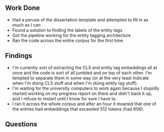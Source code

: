 ## Work Done
* Had a peruse of the dissertation template and attempted to fill in as much as I can
* Found a solution to finding the labels of the entity tags
* Got the pipeline working for the entity tagging architecture
* Ran the code across the entire corpus for the first time


## Findings
* I'm currently sort of extracting the CLS and entity tag embeddings all at once and the code is sort of all jumbled and on top of each other. I'm tempted to separate them in some way (or at the very least indicate when I'm doing CLS stuff and when I'm doing entity tag stuff).
* I'm waiting for the university computers to work again because I stupidly started working on my progress report on there and didn't back it up, and I refuse to restart until I know for sure I have to.
* I ran it across the whole corpus and after an hour it moaned that one of the entries had embeddings that exceeded 512 tokens (had 606).

## Questions
